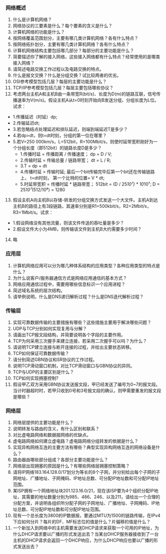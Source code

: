 ### 网络概述
1. 什么是计算机网络？
2. 网络协议的三要素是什么？每个要素的含义是什么？
3. 计算机网络的功能是什么？
4. 按网络覆盖范围划分，主要有哪几类计算机网络？各有什么特点？
5. 按网络拓扑划分，主要有哪几类计算机网络？各有什么特点？
6. 计算机网络结构主要包括哪几部分？每部分的主要功能是什么？
7. 简要描述你了解的接入网络，这些接入网络都有什么特点？经常使用的是哪类接入网络？
8. 请简述电路交换工作过程以及电路交换的特点。
9. 什么是报文交换？什么是分组交换？试比较两者的优劣。
10. OSI参考模型包括几层？每层的主要功能是什么？
11. TCP/IP参考模型包括几层？每层主要包括哪些协议？
12. 考虑两台主机A和主机B由一条带宽R(bit/s)、长度为D(m)的链路互联，信号传播速率为V(m/s)。假设主机A从t=0时刻开始向B发送分组，分组长度为L位。试求：  
- 1.传播延迟（时延）dp;
- 2.传输延迟dt;
- 3.若忽略结点处理延迟和排队延迟，则端到端延迟T是多少？
- 4.若dp>dt，则t=dt时刻，分组的第一位在哪里？
- 5.若V=250 000km/s，L=512bit，R=100Mbit/s，则使时延带宽积刚好为一个分组长度（即512bit）的链路长度D是多少？
    - 1.传播时延 = 传播距离 / 传播速度； dp = D / V;
    - 2.传输时延 = 传输总量 / 链路带宽； dt = L / R;
    - 3.T = dp + dt
    - 4.传播时延 > 传输时延; 最后一个bit传输完毕后第一个bit还在传输链路上， t=dt时刻， 第一个比特的位置= V * dt;
    - 5.时延带宽积 = 传播时延 * 链路带宽； 512bit = (D / 25*10⁷) * 10*10⁷; D = 25*10⁷*(512/10⁸) = 1280
13. 假设主机A向主机B以存储-转发的分组交换方式发送一个大文件。主机A到达主机B的路径上有3段链路，其速率分别是R1=500kbit/s，R2=2Mbit/s，R3=1Mbit/s。试求：
- 1.假设网络没有其他流量，则该文件传送的吞吐量是多少？
- 2.假设文件大小为4MB，则传输该文件到主机B大约需要多少时间？
14. 略

### 应用层
1. 计算机网络应用可以分为哪几种体系结构的应用类型？各种应用类型的特点是什么？
2. 为什么说客户/服务器通信方式是网络应用通信的基本方式？
3. 网络应用通信过程中，需要用哪些信息标识一个应用进程？
4. 简述域名系统的层次结构。
5. 请举例说明，什么是DNS递归解析过程？什么是DNS迭代解析过程？

### 传输层
1. 实现可靠数据传输的主要措施有哪些？这些措施主要用于解决哪些问题？
2. UDP与TCP分别如何实现复用与分解？
3. 请画出TCP报文段结构，并简要说明各个字段的主要作用。
4. TCP为何采用三次握手来建立连接，若采用二次握手可以吗？为什么？
5. 请说明TCP建立连接与断开连接的过程，并给出主要状态转移。
6. TCP如何保证可靠数据传输？
7. 请分别简述GBN协议和SR协议的工作过程。
8. 说明TCP滑动窗口机制，对比TCP滑动窗口与GBN协议的异同。
9. TCP与UDP的主要区别是什么？
10. TCP如何实现拥塞控制?
11. 假设甲乙双方采用GBN协议发送报文段，甲已经发送了编号为0~7的报文段。当计时器超时时，若甲只收到0号和3号报文段的确认，则甲需要重发的报文段是哪些？

### 网络层
1. 网络层提供的主要功能是什么？
2. 说明转发与路由的含义，有什么区别和联系？
3. 对比虚电路网络和数据报网络的优缺点。
4. 虚电路网络如何建立虚电路？虚电路网络分组转发的依据是什么？
5. 实现异构网络互连的主要方法有哪些？典型实现异构网络互连的网络设备是什么？
6. 路由器由哪些部分组成？各部分主要功能是什么？
7. 网络层出现拥塞的原因是什么？有哪些网络层拥塞控制策略？
8. 请将IP网络183.164.128.0/17划分为等长的8个子网，并分别给出每个子网的子网地址、广播地址、子网掩码、IP地址总数、可分配IP地址数和可分配IP地址范围。
9. 某ISP拥有一个网络地址块201.123.16.0/21，现在该ISP要为4个组织分配IP地址，其需要的地址数量分别为985、486、246、以及211，请给出一个合理的分配方案，并说明各组织所分配子网的子网地址、广播地址、子网掩码、IP地址总数、可分配IP地址数和可分配IP地址范围。
10. 现有一个总长度为3800的IP数据报，要通过MTU为1500的链路传输，在IPv4下应如何分片？每片的DF、MF标志位的值是什么？片偏移的值是什么？
11. 一个新加入到网络中的主机需要发送DHCP请求来获取一个可用的IP地址，为什么DHCP请求要以广播的形式发送出去？当某台DHCP服务器接收到了一台主机的DHCP请求会返回一个DHCP响应，为什么DHCP响应也要以广播的形式发送出去？
